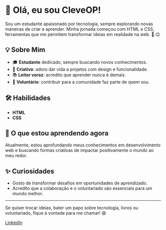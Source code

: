 # 👋 Olá, eu sou CleveOP!

Sou um estudante apaixonado por tecnologia, sempre explorando novas maneiras de criar e aprender. Minha jornada começou com HTML e CSS, ferramentas que me permitem transformar ideias em realidade na web. 🚀.😉

## 💡 Sobre Mim

- 🎓 **Estudante** dedicado, sempre buscando novos conhecimentos.
- 🎨 **Criativo**: adoro dar vida a projetos com design e funcionalidade.
- 📚 **Leitor voraz**: acredito que aprender nunca é demais.
- 🤝 **Voluntário**: contribuir para a comunidade faz parte de quem sou.

## 🛠️ Habilidades

- **HTML**
- **CSS**

## 🌱 O que estou aprendendo agora

Atualmente, estou aprofundando meus conhecimentos em desenvolvimento web e buscando formas criativas de impactar positivamente o mundo ao meu redor.

## ✨ Curiosidades

- Gosto de transformar desafios em oportunidades de aprendizado.
- Acredito que a colaboração e o voluntariado são essenciais para um mundo melhor.

---

Se quiser trocar ideias, bater um papo sobre tecnologia, livros ou voluntariado, fique à vontade para me chamar! 😄

<a href="https://www.linkedin.com/in/cleverson-de-oliveira-pereira-a794512ba/" target="_blank">LinkedIn</a>

